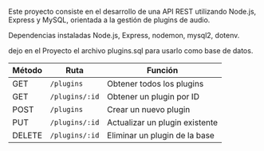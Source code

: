 Este proyecto consiste en el desarrollo de una API REST utilizando Node.js, Express y MySQL, orientada a la gestión de plugins de audio.

 Dependencias instaladas
Node.js, Express, nodemon, mysql2, dotenv.

dejo en el Proyecto el archivo plugins.sql para usarlo como base de datos.

| Método | Ruta           | Función                        |
| ------ | -------------- | ------------------------------ |
| GET    | `/plugins`     | Obtener todos los plugins      |
| GET    | `/plugins/:id` | Obtener un plugin por ID       |
| POST   | `/plugins`     | Crear un nuevo plugin          |
| PUT    | `/plugins/:id` | Actualizar un plugin existente |
| DELETE | `/plugins/:id` | Eliminar un plugin de la base  |

